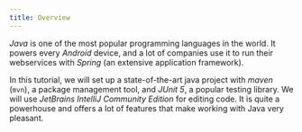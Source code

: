 ```yaml
---
title: Overview
---
```


*Java* is one of the most popular programming languages in the world. It powers every *Android* device, and a lot of companies use it to run their webservices with *Spring* (an extensive application framework).

In this tutorial, we will set up a state-of-the-art java project with *maven* (`mvn`), a package management tool, and *JUnit 5*, a popular testing library. We will use *JetBrains IntelliJ Community Edition* for editing code. It is quite a powerhouse and offers a lot of features that make working with Java very pleasant.